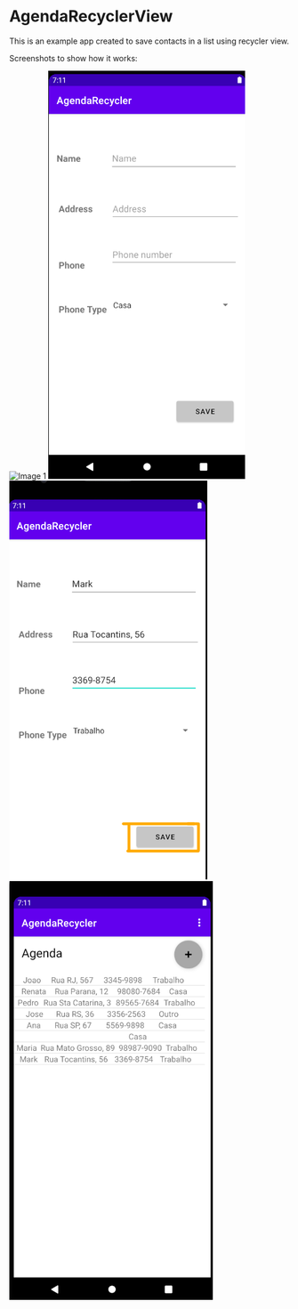 # AgendaRecyclerView

This is an example app created to save contacts in a list using recycler view.

Screenshots to show how it works:

![Image 1](![image](https://user-images.githubusercontent.com/16549802/117393924-894c3880-aecb-11eb-84a5-0058e45ef75a.png))
![Image 2](https://github.com/rezzycavalheiro/AgendaRecyclerView/blob/master/image.png?raw=true)
![Image 3](https://github.com/rezzycavalheiro/AgendaRecyclerView/blob/master/image3.png?raw=true)
![Image 4](https://github.com/rezzycavalheiro/AgendaRecyclerView/blob/master/image4.png?raw=true)
